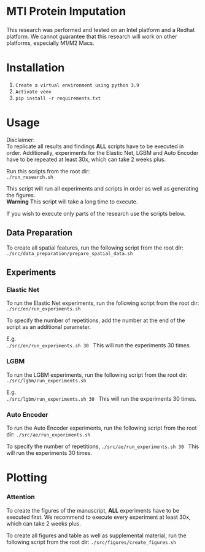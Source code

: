 # MTI Protein Imputation

###
This research was performed and tested on an Intel platform and a Redhat platform.
We cannot guarantee that this research will work on other platforms, especially M1/M2 Macs.

# Installation

1. ```Create a virtual environment using python 3.9```
2. ```Activate venv```
3. ```pip install -r requirements.txt```

# Usage

Disclaimer:  
To replicate all results and findings **ALL** scripts have to be executed in order.
Additionally, experiments for the Elastic Net, LGBM and Auto Encoder have to be repeated at least 30x, which can take 2
weeks plus.

Run this scripts from the root dir:  
```./run_research.sh```

This script will run all experiments and scripts in order as well as generating the figures.  
**Warning** This script will take a long time to execute.

If you wish to execute only parts of the research use the scripts below.

## Data Preparation

To create all spatial features, run the following script from the root dir:
```./src/data_preparation/prepare_spatial_data.sh```

## Experiments

### Elastic Net

To run the Elastic Net experiments, run the following script from the root dir:
```./src/en/run_experiments.sh```

To specify the number of repetitions,
add the number at the end of the script as an additional parameter.

E.g.  
```./src/en/run_experiments.sh 30 ```
This will run the experiments 30 times.

### LGBM

To run the LGBM experiments, run the following script from the root dir:
```./src/lgbm/run_experiments.sh```

E.g.  
```./src/lgbm/run_experiments.sh 30 ```
This will run the experiments 30 times.

### Auto Encoder

To run the Auto Encoder experiments, run the following script from the root dir:
```./src/ae/run_experiments.sh```

To specify the number of repetitions,
```./src/ae/run_experiments.sh 30 ```
This will run the experiments 30 times.

# Plotting

### Attention

To create the figures of the manuscript, **ALL** experiments have to be executed first.
We recommend to execute every experiment at least 30x, which can take 2 weeks plus.

To create all figures and table as well as supplemental material, run the following script from the root dir:
```./src/figures/create_figures.sh```




